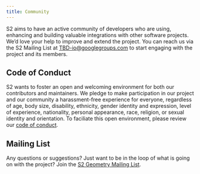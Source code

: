 ```yaml
---
title: Community
---
```


S2 aims to have an active community of developers who are using, enhancing
and building valuable integrations with other software projects. We’d love your
help to improve and extend the project. You can reach us via the S2 Mailing
List at
<a href="TBD" target="_blank">TBD-io@googlegroups.com</a>
to start engaging with the project and its members.

## Code of Conduct

S2 wants to foster an open and welcoming environment for both our
contributors and maintainers. We pledge to make participation in our project and
our community a harassment-free experience for everyone, regardless of age, body
size, disability, ethnicity, gender identity and expression, level of
experience, nationality, personal appearance, race, religion, or sexual identity
and orientation. To faciliate this open environment, please review our
<a href="{{ site.baseurl }}/community/code-of-conduct">code of conduct</a>.

## Mailing List

Any questions or suggestions? Just want to be in the loop of what is going on
with the project? Join the
<a href="https://groups.google.com/forum/#!forum/s2geometry-io" target="_blank">
S2 Geometry Mailing List</a>.
